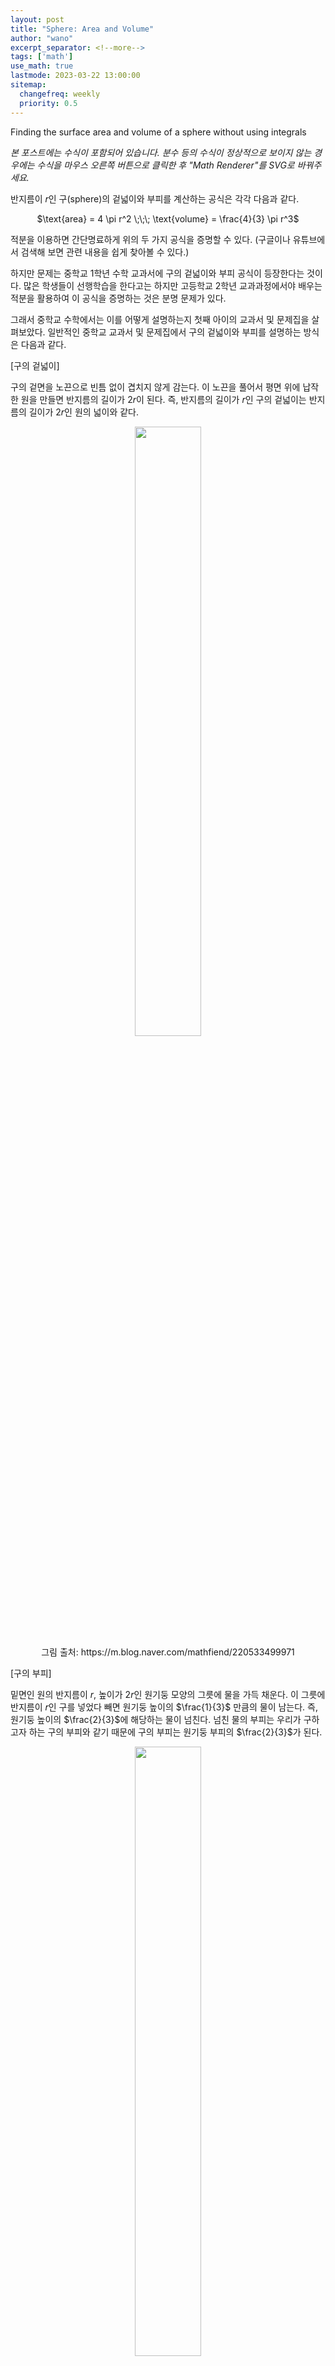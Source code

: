 ```yaml
---
layout: post
title: "Sphere: Area and Volume"
author: "wano"
excerpt_separator: <!--more-->
tags: ['math']
use_math: true
lastmode: 2023-03-22 13:00:00
sitemap:
  changefreq: weekly
  priority: 0.5
---
```


Finding the surface area and volume of a sphere without using integrals<!--more-->

*본 포스트에는 수식이 포함되어 있습니다. 분수 등의 수식이 정상적으로 보이지 않는 경우에는 수식을 마우스 오른쪽 버튼으로 클릭한 후 "Math Renderer"를 SVG로 바꿔주세요.*

반지름이 $r$인 구(sphere)의 겉넓이와 부피를 계산하는 공식은 각각 다음과 같다.

<p style="text-align: center;">$\text{area} = 4 \pi r^2 \;\;\; \text{volume} = \frac{4}{3} \pi r^3$</p>


적분을 이용하면 간단명료하게 위의 두 가지 공식을 증명할 수 있다. (구글이나 유튜브에서 검색해 보면 관련 내용을 쉽게 찾아볼 수 있다.)

하지만 문제는 중학교 1학년 수학 교과서에 구의 겉넓이와 부피 공식이 등장한다는 것이다. 많은 학생들이 선행학습을 한다고는 하지만 고등학교 2학년 교과과정에서야 배우는 적분을 활용하여 이 공식을 증명하는 것은 분명 문제가 있다.

그래서 중학교 수학에서는 이를 어떻게 설명하는지 첫째 아이의 교과서 및 문제집을 살펴보았다. 일반적인 중학교 교과서 및 문제집에서 구의 겉넓이와 부피를 설명하는 방식은 다음과 같다.


[구의 겉넓이]

구의 겉면을 노끈으로 빈틈 없이 겹치지 않게 감는다. 이 노끈을 풀어서 평면 위에 납작한 원을 만들면 반지름의 길이가 $2r$이 된다. 즉, 반지름의 길이가 $r$인 구의 겉넓이는 반지름의 길이가 $2r$인 원의 넓이와 같다.

<center><figure><img src="https://cgvfxmath.github.io/assets/img/sphere_area_01.png" width="50%"><figcaption>그림 출처: https://m.blog.naver.com/mathfiend/220533499971</figcaption></figure></center>


[구의 부피]

밑면인 원의 반지름이 $r$, 높이가 $2r$인 원기둥 모양의 그릇에 물을 가득 채운다. 이 그릇에 반지름이 $r$인 구를 넣었다 빼면 원기둥 높이의 $\frac{1}{3}$ 만큼의 물이 남는다. 즉, 원기둥 높이의 $\frac{2}{3}$에 해당하는 물이 넘친다. 넘친 물의 부피는 우리가 구하고자 하는 구의 부피와 같기 때문에 구의 부피는 원기둥 부피의 $\frac{2}{3}$가 된다.

<center><figure><img src="https://cgvfxmath.github.io/assets/img/sphere_area_02.png" width="50%"><figcaption>그림 출처: https://mathbitsnotebook.com/Geometry/3DShapes/3DSpheres.html</figcaption></figure></center>

나름 중학교 1학년 수준에 맞는 정도에서 최대한 직관적으로 구의 겉넓이와 부피 공식의 의미를 설명하려고 하는 것 같다. (사실 직관적이라는 부분도 동의하기 어렵다.) 하지만 위의 내용들은 수학적으로 엄밀한 증명이라고 보기는 어렵다. 공식이 어떻게 만들어 졌는지에 대한 이유라기 보다는 오히려 결과에 가깝기 때문이다.

“일단 중요하니 대략의 의미를 이해하고 결과를 외워라! 엄밀한 증명은 몇 년 뒤에 적분을 배우면 알려주겠다.” 정도의 전략으로 보인다.

<p style="text-align: center;">“구의 겉넓이: 4 파이 알 제곱”</p>
<p style="text-align: center;">“구의 부피: 3분의 4 파이 알 세제곱”</p>

이 공식들은 매우 중요하기 때문에 반드시 암기를 해야 한다. 하지만 공식의 암기로 그치기에는 무언가 석연치 않고 찜찜함을 느끼는 사람들이 있을 수 있다. 이 공식이 어떻게 만들어졌는지에 대한 지적 호기심을 가지고 있거나, 또는 진짜 맞는 식인지에 대한 의심이 드는 사람들은 수학적인 증명의 필요성을 느낄 것이다. 그리고, 단순히 저 공식들을 외워서 문제를 기계적으로 푸는 것 보다는 공식이 생겨난 과정을 이해하는 것이 훨씬 더 좋은 접근법인 것임은 분명하다.

그렇다면 적분을 사용하지 않고서도 구의 겉넓이와 부피 공식을 유도할 수 있을까? 평상시에 생각해보지 못한 문제였다. 결론은 “할 수 있다!”이다. 구글과 유튜브를 통해 관련 자료들을 찾아보았고 그 결과를 최대한 간단하게 정리해보았다. (즉, 이제부터가 본론이다.)

구의 겉넓이 공식을 유도해보자.

그 전에 먼저 알아야할 내용이 있다.

<center><figure><img src="https://cgvfxmath.github.io/assets/img/Archimedes_HatBox_Theorem_01.png" width="50%"><figcaption>그림 출처: https://mathworld.wolfram.com/ArchimedesHat-BoxTheorem.html</figcaption></figure></center>

위의 그림에서 $S_1$과 $S_2$의 넓이가 같다는 사실을 [아르키메데스의 모자상자 정리(Archimedes’ HatBox Theorem)](https://cgvfxmath.github.io/2023-03-22/archimedes-hatbox)라고 한다.

이 정리에 의하여 $h = 2r$이 되면 다음의 등식이 성립한다.

<p style="text-align: center;">구의 겉넓이 = 원기둥의 옆면의 넓이</p>

원기둥의 옆면을 잘라서 펼치면 다음과 같은 직사각형이 된다. 이 직사각형의 밑변의 길이는 반지름이 $r$인 원의 둘레의 길이이고, 높이는 반지름의 두 배인 $2r$이다.


<center><figure><img src="https://cgvfxmath.github.io/assets/img/sphere_area_03.png" width="50%"></figure></center>

“구의 겉넓이: 4 파이 알 제곱”임이 증명되었다! Q.E.D.

참고로 “구의 겉넓이 = 원기둥의 옆면의 넓이”가 되는 것을 진짜 털실을 가지고 확인해본 유튜버가 있다. 관심 있는 분들은 아래의 링크에서 내용을 확인해 보시라. [링크](https://www.youtube.com/watch?v=Fyvq-jIQKr8)

여기서 잠깐. 한 가지 특이한 사실을 확인하고 다음으로 넘어가자. 구의 겉넓이는 구의 중심을 지나는 평면으로 구를 잘랐을 때 만들어지는 원의 넓이의 4배이다.

<center><figure><img src="https://cgvfxmath.github.io/assets/img/sphere_area_04.png" width="50%"></figure></center>

<center><figure><img src="https://cgvfxmath.github.io/assets/img/sphere_area_05.png" width="50%"><figcaption>그림 출처: https://www.youtube.com/watch?v=GNcFjFmqEc8</figcaption></figure></center>

이제 구의 부피를 구해보자. 구의 부피는 구의 겉넓이를 이용하여 계산한다.

다음 그림과 같이 구를 $n$개의 각뿔들의 합으로 생각할 수 있다. (삼각뿔이어도 상관 없고 사각뿔, 오각뿔이어도 상관없다. 심지어 여러 모양의 각뿔들이 섞여 있어도 된다.)

<center><figure><img src="https://cgvfxmath.github.io/assets/img/sphere_area_06.png" width="50%"><figcaption>그림 출처: https://www.shmoop.com/surface-area-volume/volume-spheres-help.html</figcaption></figure></center>

각 각뿔들의 밑면의 모양과 넓이는 다를 수 있지만 높이는 모두 구의 반지름인 $r$로 동일하다. 각 각뿔들의 밑면의 넓이를 각각 $B_1$, $B_2$, $\cdots$, $B_n$이라고 하자. (여기서 $n$은 매우 큰 수이다. $n$이 크면 클수록 구의 부피에 수렴한다.) 이때 모든 각뿔들의 부피를 더하면 구의 부피가 되므로 다음과 같은 식이 성립한다. (이 글을 읽는 사람들은 각뿔의 부피는 각기둥의 부피의 $\frac{1}{3}$이라는 사실을 알고 있다고 가정한다. 이에 대한 수학적 증명은 [초등수학을 결정하는 개념 총정리](https://m.search.naver.com/search.naver?query=%EC%B4%88%EB%93%B1%EC%88%98%ED%95%99%EC%9D%84+%EA%B2%B0%EC%A0%95%ED%95%98%EB%8A%94+%EA%B0%9C%EB%85%90+%EC%B4%9D%EC%A0%95%EB%A6%AC&where=m&sm=mob_hty.idx&qdt=1#api=%3F_lp_type%3Dcm%26col_prs%3Dcsa%26format%3Dtext%26nqx_theme%3D%257B%2B%2522theme%2522%253A%257B%2522main%2522%253A%257B%2522name%2522%253A%2522book_info%2522%252C%2522os%2522%253A16269186%252C%2522pkid%2522%253A20000%257D%257D%2B%257D%26query%3D%2525EC%2525B4%252588%2525EB%252593%2525B1%2525EC%252588%252598%2525ED%252595%252599%2525EC%25259D%252584%252B%2525EA%2525B2%2525B0%2525EC%2525A0%252595%2525ED%252595%252598%2525EB%25258A%252594%252B%2525EA%2525B0%25259C%2525EB%252585%252590%252B%2525EC%2525B4%25259D%2525EC%2525A0%252595%2525EB%2525A6%2525AC%26sm%3Digr_brg%26tab%3Dinfo%26tab_prs%3Dcsa%26where%3Dbridge&_lp_type=cm)라는 책에 정리되어 있다.)

따라서 구의 부피는 다음과 같다.

<center><figure><img src="https://cgvfxmath.github.io/assets/img/sphere_area_07.png" width="50%"></figure></center>

보다 자세한 설명은 다음 [링크](https://www.youtube.com/watch?v=xuPl_8o_j7k)에서 확인할 수 있다. Q.E.D.

마지막으로 한 가지 중요한 사실을 확인해보자. 다음 그림과 같이 반지름을 공유하는 원뿔, 원기둥, 구의 부피 사이에는 1:2:3의 비가 성립한다.

<center><figure><img src="https://cgvfxmath.github.io/assets/img/sphere_area_08.png" width="100%"><figcaption>그림 출처: http://dic.kumsung.co.kr/web/smart/detail.do?headwordId=4567&findCategory=B002003&findBookId=28</figcaption></figure></center>

아르키메데스는 이러한 사실을 알고 있었고, 이를 이용하여 원기둥의 부피로부터 구의 부피를 계산하였다고 한다.

<center><figure><img src="https://cgvfxmath.github.io/assets/img/sphere_area_09.png" width="100%"><figcaption>그림 출처: http://www.photointerior.co.kr/shop/goods/goods_view.php?goodsno=575&category=001003006</figcaption></figure></center>

<center><figure><img src="https://cgvfxmath.github.io/assets/img/sphere_area_10.png" width="100%"><figcaption>그림 출처: https://thatsmaths.com/2019/11/28/archimedes-and-the-volume-of-a-sphere</figcaption></figure></center>

그리고, 아르키메데스의 묘비에는 이 그림이 새겨져 있었다고 한다. 따라서, 이 그림을 “아르키메데스의 묘비 (Archimedes’ tombstone)” 그림이라고 부른다.

<center><figure><img src="https://cgvfxmath.github.io/assets/img/sphere_area_11.png" width="30%"><figcaption>그림 출처: https://indico.cern.ch/event/729290/contributions/3004364/attachments/1652977/2644737/WATCHMAN-AITMay2018-Davis.pdf</figcaption></figure></center>


